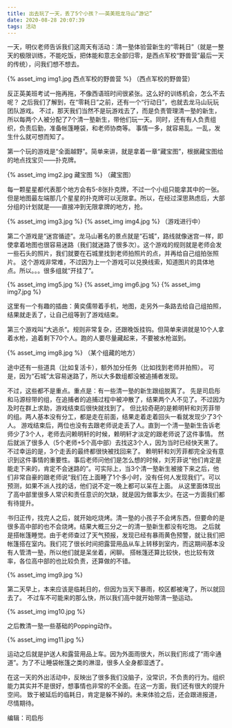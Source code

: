 ```yaml
---
title: 出去玩了一天，丢了5个小孩？——英美班龙马山“游记”
date: 2020-08-28 20:07:39
tags: 活动
---
```


一天，明仪老师告诉我们这周天有活动：清一塾体验营新生的“零耗日”（就是一整天的极限训练，不能吃饭，把体能和意志全部归零，是西点军校“野兽营”最后一天的传统），问我们想不想去。

<!--more-->

{% asset_img img1.jpg 西点军校的野兽营 %}
（西点军校的野兽营）

反正英美班考试一拖再拖，不像西语班时间很紧张。这么好的训练机会，怎么不去呢？
之后我们了解到，在“零耗日”之前，还有一个“行动日”，也就去龙马山玩玩团队游戏。
不过，那天我们当然不是玩游戏去了，而是负责管理清一塾的新生，所以每两个人被分配了7个清一塾新生，带他们玩一天。同时，还有有人负责组织，负责后勤，准备帐篷睡袋，和老师协商等。
事情一多，就容易乱。一乱，发生什么就可想而知了。

第一个玩的游戏是“全面越野”。简单来讲，就是拿着一章“藏宝图”，根据藏宝图给的地点找宝贝——扑克牌。

{% asset_img img2.jpg 藏宝图 %}
（藏宝图）

每一颗星星都代表那个地方会有5-8张扑克牌，不过一个小组只能拿其中的一张。但是地图最左端那几个星星的扑克牌可以无限拿。所以，在经过深思熟虑后，大部分组的计划就是——直接冲到无限拿牌的地方，抢。

{% asset_img img3.jpg %}
{% asset_img img4.jpg %}
（游戏进行中）

第二个游戏是“迷宫循迹”。龙马山著名的景点就是“石城”，路线就像迷宫一样，即使拿着地图也很容易迷路（我们就迷路了很多次）。这个游戏的规则就是老师会发一些石头的照片，我们就要在石城里找到老师拍照片的点，并再给自己组拍张照片。
这个游戏非常难，不过因为上一个游戏可以兑换线索，知道图片的具体地点。所以。。。很多组就“开挂了”。

{% asset_img img5.jpg %}
{% asset_img img6.jpg %}
{% asset_img img7.jpg %}

这里有一个有趣的插曲：黄奕儒带着手机，地图，走另外一条路去给自己组拍照，结果就走丢了，让自己组等到了游戏结束。

第三个游戏叫“大逃杀“。规则非常复杂，还跟晚饭挂钩。但简单来讲就是10个人拿着水枪，追着剩下70个人。跑的人要尽量藏起来，不要被水枪滋到。

{% asset_img img8.jpg %}
（某个组藏的地方）

途中还有一些道具（比如复活卡），额外加分任务（比如找到老师并拍照）。
可是，因为“石城”太容易迷路了，所以大多数组都没被追捕者发现。

不过，这些都不是重点。重点是：有一些清一塾的新生跟组脱离了。
先是司启彤和马源棕带的组，在追捕者的追捕过程中被冲散了，结果两个人不见了。不过因为及时在群上求助，游戏结束后很快就找到了。
但比较奇葩的是赖明轩和刘芳菲带的组。两人基本没有分工，都是走在前面，结果走着走着回头一看就发现少了3个人。
游戏结束后，两位也没有去跟老师说走丢了人。直到一个清一塾新生告诉老师少了3个人，老师去问赖明轩的时候，赖明轩才淡定的跟老师说了这件事情。
然后就派了很多人（5个老师+5个高中部）去找这3个人，因为当时已经快天黑了。不过幸运的是，3个走丢的最终都很快被找回来了。
赖明轩和刘芳菲都完全没有意识到这件事情的重要性。事后老师问他们是怎么想的时候，刘芳菲说“他们肯定是能走下来的，肯定不会迷路的”。可实际上，当3个清一塾新生被接下来之后，他们非常自豪的跟老师说“我们在上面睡了1个多小时，没有任何人发现我们”。可以预测，如果不派人找的话，他们说不定一晚上都可以呆在上面。
从这里面体现出了高中部里很多人常识和责任意识的欠缺，就是因为做事太少。在这一方面我们都有待提升。

书归正传，找完人之后，就开始吃烧烤。清一塾的小孩子不会烤东西，但要命的是很多高中部的也不会烧烤。结果大概三分之一的清一塾新生都没有吃饱。
之后就是搭帐篷睡觉。由于老师查过了天气预报，发现已经有暴雨黄色预警，就让我们把帐篷搭在室内。我们花了很长时间把露营用品从车上转移到室内，而这期间基本没有人管清一塾，所以他们就是呆坐着，闲聊。
搭帐篷还算比较快，也比较有效率，各位高中部的也比较负责，还算做的不错。

{% asset_img img9.jpg %}

第二天早上，本来应该是临耗日的，但因为当天下暴雨，校区都被淹了，所以就回去了。
不过车不可能来的那么快，所以我们高中就开始带清一塾运动。

{% asset_img img10.jpg %}

之后教清一塾一些基础的Popping动作。

{% asset_img img11.jpg %}

运动之后就是护送人和露营用品上车。因为外面雨很大，所以我们形成了“雨伞通道”。为了不让睡袋帐篷之类的淋湿，很多人全身都湿透了。

在这一天的外出活动中，反映出了很多我们没脑子，没常识，不负责的行为。组织能力其实并不是很好，想事情也非常的不全面。在这一方面，我们还有很大的提升空间。
致于被延后的临耗日，肯定是躲不掉的。未来体验之后，还会跟进报道，尽情期待。

编辑：司启彤